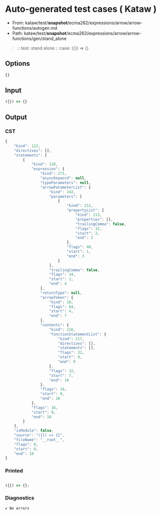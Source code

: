 # Auto-generated test cases ( Kataw )
- From: kataw/test/__snapshot__/ecma262/expressions/arrow/arrow-functions/autogen.md
- Path: kataw/test/__snapshot__/ecma262/expressions/arrow/arrow-functions/gen/stand_alone
> :: test: stand alone
> :: case: ({}) => {}
## Options

`````js
{}
`````
## Input

`````js
({}) => {}
`````
## Output

### CST

```javascript
{
    "kind": 122,
    "directives": [],
    "statements": [
        {
            "kind": 120,
            "expression": {
                "kind": 271,
                "asyncKeyword": null,
                "typeParameters": null,
                "arrowPatameterList": {
                    "kind": 342,
                    "parameters": [
                        {
                            "kind": 212,
                            "propertyList": {
                                "kind": 213,
                                "properties": [],
                                "trailingComma": false,
                                "flags": 32,
                                "start": 2,
                                "end": 2
                            },
                            "flags": 48,
                            "start": 1,
                            "end": 3
                        }
                    ],
                    "trailingComma": false,
                    "flags": 34,
                    "start": 1,
                    "end": 4
                },
                "returnType": null,
                "arrowToken": {
                    "kind": 10,
                    "flags": 64,
                    "start": 4,
                    "end": 7
                },
                "contents": {
                    "kind": 216,
                    "functionStatementList": {
                        "kind": 217,
                        "directives": [],
                        "statements": [],
                        "flags": 32,
                        "start": 9,
                        "end": 9
                    },
                    "flags": 32,
                    "start": 7,
                    "end": 10
                },
                "flags": 34,
                "start": 0,
                "end": 10
            },
            "flags": 16,
            "start": 0,
            "end": 10
        }
    ],
    "isModule": false,
    "source": "({}) => {}",
    "fileName": "__root__",
    "flags": 0,
    "start": 0,
    "end": 10
}
```

### Printed

```javascript

({}) => {};
```

### Diagnostics

```javascript
✔ No errors
```

